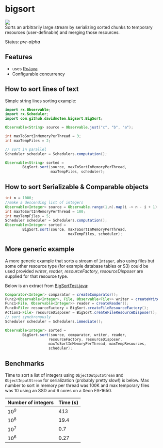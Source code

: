 # bigsort
<a href="https://travis-ci.org/davidmoten/bigsort"><img src="https://travis-ci.org/davidmoten/bigsort.svg"/></a><br/>
Sorts an arbitrarily large stream by serializing sorted chunks to temporary resources (user-definable) and merging those resources.

Status: *pre-alpha*

## Features
* uses [RxJava](https://github.com/ReactiveX/RxJava)
* Configurable concurrency

How to sort lines of text
-------------------------------
Simple string lines sorting example:

```java
import rx.Observable;
import rx.Scheduler;
import com.github.davidmoten.bigsort.BigSort;

Observable<String> source = Observable.just("c", "b", "a");

int maxToSortInMemoryPerThread = 3;
int maxTempFiles = 2;

// sort in parallel
Scheduler scheduler = Schedulers.computation();

Observable<String> sorted = 
        BigSort.sort(source, maxToSortInMemoryPerThread,
                     maxTempFiles, scheduler);
```

How to sort Serializable & Comparable objects
---------------------------------

```java
int n = 1000;
//make a descending list of integers
Observable<Integer> source = Observable.range(1,n).map(i -> n - i + 1);
int maxToSortInMemoryPerThread = 100;
int maxTempFiles = 5;
Scheduler scheduler = Schedulers.computation();
Observable<Integer> sorted = 
        BigSort.sort(source, maxToSortInMemoryPerThread,
                             maxTempFiles, scheduler); 
```

More generic example
-------------------------

A more generic example that sorts a stream of ```Integer```, also using files but some other resource type 
(for example database tables or S3) could be used provided *writer*, *reader*, *resourceFactory*,
*resourceDisposer* are supplied for that resource type.

Below is an extract from [BigSortTest.java](src/test/java/com/github/davidmoten/bigsort/BigSortTest.java):

```java
Comparator<Integer> comparator = createComparator();
Func2<Observable<Integer>, File, Observable<File>> writer = createWriter();
Func1<File, Observable<Integer>> reader = createReader();
Func0<File> resourceFactory = BigSort.createFileResourceFactory();
Action1<File> resourceDisposer = BigSort.createFileResourceDisposer();
// sort synchronously
Scheduler scheduler = Schedulers.immediate();

Observable<Integer> sorted = 
        BigSort.sort(source, comparator, writer, reader,
					resourceFactory, resourceDisposer, 
					maxToSortInMemoryPerThread, maxTempResources,
					scheduler);
```

Benchmarks
---------------
Time to sort a list of integers using ```ObjectOutputStream``` and ```ObjectInputStream``` for serialization (probably pretty slow!) is below. Max number to sort in memory per thread was 100K and max temporary files was 10 using an SSD and 6 cores on a Xeon ES-1650.

| Number of integers | Time (s) |
|--------------|----------|
| 10<sup>9</sup> | 413   |
| 10<sup>8</sup> | 19.4  |
| 10<sup>7</sup> | 0.7   |
| 10<sup>6</sup> | 0.27  |




